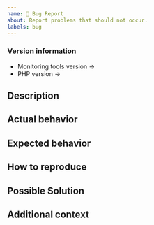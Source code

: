 ```yaml
---
name: 🐛 Bug Report
about: Report problems that should not occur.
labels: bug
---
```


### Version information
- Monitoring tools version ->
- PHP version ->

## Description
<!-- Please describe the problem as clear and precise as possible. -->

## Actual behavior
<!-- What is actually happening, that should not be happening? -->

## Expected behavior
<!-- What would you expect to happen, that the behavior is correct? -->

## How to reproduce
<!-- Code snippet and/or config needed to reproduce the problem. -->

## Possible Solution
<!--- Optional: only if you have any suggestions or reasons to fix the bug. -->

## Additional context
<!-- Optional: you can add any other context like log messages, screenshots, etc. -->
